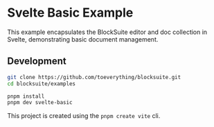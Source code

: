 # Svelte Basic Example

This example encapsulates the BlockSuite editor and doc collection in Svelte, demonstrating basic document management.

## Development

```sh
git clone https://github.com/toeverything/blocksuite.git
cd blocksuite/examples

pnpm install
pnpm dev svelte-basic
```

This project is created using the `pnpm create vite` cli.
